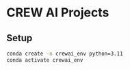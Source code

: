 # CREW AI Projects

## Setup

```bash
conda create -n crewai_env python=3.11
conda activate crewai_env
```

